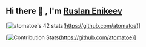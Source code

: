 ## Hi there 👋 , I'm [Ruslan Enikeev](https://github.com/atomatoe) ##

[![atomatoe's 42 stats](https://badge42.herokuapp.com/api/stats/atomatoe?privacyEmail=true)(https://github.com/atomatoe)]

[![Contribution Stats](https://github-contribution-stats.vercel.app/api/?username=atomatoe)(https://github.com/atomatoe)]
